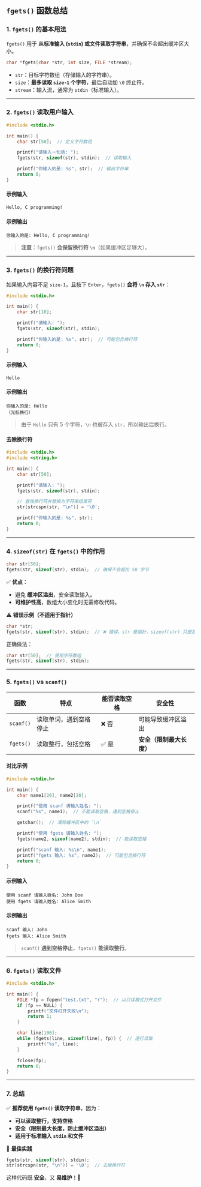 ## **`fgets()` 函数总结**

### **1. `fgets()` 的基本用法**
`fgets()` 用于 **从标准输入 (`stdin`) 或文件读取字符串**，并确保不会超出缓冲区大小。  
```c
char *fgets(char *str, int size, FILE *stream);
```
- `str`：目标字符数组（存储输入的字符串）。
- `size`：**最多读取 `size-1` 个字符**，最后自动加 `\0` 终止符。
- `stream`：输入流，通常为 `stdin`（标准输入）。

---

### **2. `fgets()` 读取用户输入**
```c
#include <stdio.h>

int main() {
    char str[50];  // 定义字符数组

    printf("请输入一句话: ");
    fgets(str, sizeof(str), stdin);  // 读取输入

    printf("你输入的是: %s", str);  // 输出字符串
    return 0;
}
```
#### **示例输入**
```
Hello, C programming!
```
#### **示例输出**
```
你输入的是: Hello, C programming!
```
> **注意**：`fgets()` **会保留换行符 `\n`**（如果缓冲区足够大）。

---

### **3. `fgets()` 的换行符问题**
如果输入内容不足 `size-1`，且按下 `Enter`，`fgets()` **会将 `\n` 存入 `str`**：
```c
#include <stdio.h>

int main() {
    char str[10];

    printf("请输入: ");
    fgets(str, sizeof(str), stdin);

    printf("你输入的是: %s", str);  // 可能包含换行符
    return 0;
}
```
#### **示例输入**
```
Hello
```
#### **示例输出**
```
你输入的是: Hello
（光标换行）
```
> 由于 `Hello` 只有 5 个字符，`\n` 也被存入 `str`，所以输出后换行。

#### **去除换行符**
```c
#include <stdio.h>
#include <string.h>

int main() {
    char str[50];

    printf("请输入: ");
    fgets(str, sizeof(str), stdin);

    // 查找换行符并替换为字符串结束符
    str[strcspn(str, "\n")] = '\0';

    printf("你输入的是: %s", str);
    return 0;
}
```

---

### **4. `sizeof(str)` 在 `fgets()` 中的作用**
```c
char str[50];
fgets(str, sizeof(str), stdin);  // 确保不会超出 50 字节
```
✅ **优点**：
- 避免 **缓冲区溢出**，安全读取输入。
- **可维护性高**，数组大小变化时无需修改代码。

⚠️ **错误示例（不适用于指针）**
```c
char *str;
fgets(str, sizeof(str), stdin);  // ❌ 错误，str 是指针，sizeof(str) 只是指针大小！
```
正确做法：
```c
char str[50];  // 使用字符数组
fgets(str, sizeof(str), stdin);
```

---

### **5. `fgets()` vs `scanf()`**
| **函数**   | **特点** | **能否读取空格** | **安全性** |
|------------|---------|----------------|------------|
| `scanf()`  | 读取单词，遇到空格停止 | ❌ 否 | 可能导致缓冲区溢出 |
| `fgets()`  | 读取整行，包括空格 | ✅ 是 | **安全（限制最大长度）** |

#### **对比示例**
```c
#include <stdio.h>

int main() {
    char name1[20], name2[20];

    printf("使用 scanf 请输入姓名: ");
    scanf("%s", name1);  // 不能读取空格，遇到空格停止

    getchar();  // 清除缓冲区中的 `\n`

    printf("使用 fgets 请输入姓名: ");
    fgets(name2, sizeof(name2), stdin);  // 能读取空格

    printf("scanf 输入: %s\n", name1);
    printf("fgets 输入: %s", name2);  // 可能包含换行符
    return 0;
}
```
#### **示例输入**
```
使用 scanf 请输入姓名: John Doe
使用 fgets 请输入姓名: Alice Smith
```
#### **示例输出**
```
scanf 输入: John
fgets 输入: Alice Smith
```
> `scanf()` **遇到空格停止**，`fgets()` **能读取整行**。

---

### **6. `fgets()` 读取文件**
```c
#include <stdio.h>

int main() {
    FILE *fp = fopen("test.txt", "r");  // 以只读模式打开文件
    if (fp == NULL) {
        printf("文件打开失败\n");
        return 1;
    }

    char line[100];
    while (fgets(line, sizeof(line), fp)) {  // 逐行读取
        printf("%s", line);
    }

    fclose(fp);
    return 0;
}
```

---

### **7. 总结**
✅ **推荐使用 `fgets()` 读取字符串**，因为：
- **可以读取整行，支持空格**
- **安全（限制最大长度，防止缓冲区溢出）**
- **适用于标准输入 `stdin` 和文件**

🚀 **最佳实践**
```c
fgets(str, sizeof(str), stdin);
str[strcspn(str, "\n")] = '\0';  // 去掉换行符
```
这样代码既 **安全**，又 **易维护**！🎯